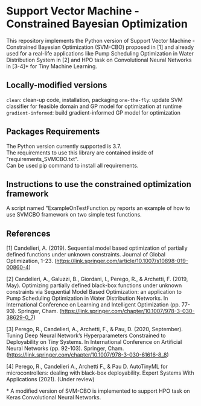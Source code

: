 # Support Vector Machine - Constrained Bayesian Optimization 
This repository implements the Python version of Support Vector Machine - Constrained Bayesian Optimization (SVM-CBO) proposed in [1] and already used for a real-life applications like Pump Scheduling Optimization in Water Distribution System in [2] and HPO task on Convolutional Neural Networks in [3-4]\* for Tiny Machine Learning.

## Locally-modified versions
`clean`: clean-up code, installation, packaging
`one-the-fly`: update SVM classifier for feasible domain and GP model for optimization at runtime
`gradient-informed`: build gradient-informed GP model for optimization

## Packages Requirements
The Python version currently supported is 3.7.  
The requirements to use this library are contained inside of "requirements_SVMCBO.txt".  
Can be used pip command to install all requirements.

## Instructions to use the constrained optimization framework
A script named "ExampleOnTestFunction.py reports an example of how to use SVMCBO framework on two simple test functions.

## References

[1] Candelieri, A. (2019). Sequential model based optimization of partially defined functions under unknown constraints. Journal of Global Optimization, 1-23. (https://link.springer.com/article/10.1007/s10898-019-00860-4)

[2] Candelieri, A., Galuzzi, B., Giordani, I., Perego, R., & Archetti, F. (2019, May). Optimizing partially defined black-box functions under unknown constraints via Sequential Model Based Optimization: an application to Pump Scheduling Optimization in Water Distribution Networks. In International Conference on Learning and Intelligent Optimization (pp. 77-93). Springer, Cham. (https://link.springer.com/chapter/10.1007/978-3-030-38629-0_7)

[3] Perego, R., Candelieri, A., Archetti, F., & Pau, D. (2020, September). Tuning Deep Neural Network’s Hyperparameters Constrained to Deployability on Tiny Systems. In International Conference on Artificial Neural Networks (pp. 92-103). Springer, Cham. (https://link.springer.com/chapter/10.1007/978-3-030-61616-8_8)

[4] Perego, R., Candelieri A., Archetti F., \& Pau D. AutoTinyML for microcontrollers: dealing with black-box deployability. Expert Systems With Applications (2021). (Under review)

\* A modified version of SVM-CBO is implemented to support HPO task on Keras Convolutional Neural Networks.
